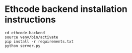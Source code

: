 # Ethcode backend installation instructions
```
cd ethcode-backend
source venv/bin/activate
pip install -r requirements.txt
python server.py
```